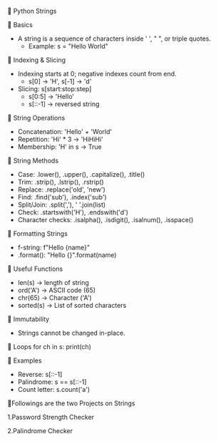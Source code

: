 🔹 Python Strings 

🔸 Basics
- A string is a sequence of characters inside ' ', " ", or triple quotes.
  - Example: s = "Hello World"

🔸 Indexing & Slicing
- Indexing starts at 0; negative indexes count from end.
  - s[0] → 'H', s[-1] → 'd'
- Slicing: s[start:stop:step]
  - s[0:5] → 'Hello'
  - s[::-1] → reversed string

🔸 String Operations
- Concatenation: 'Hello' + 'World'
- Repetition: 'Hi' * 3 → 'HiHiHi'
- Membership: 'H' in s → True

🔸 String Methods
- Case: .lower(), .upper(), .capitalize(), .title()
- Trim: .strip(), .lstrip(), .rstrip()
- Replace: .replace('old', 'new')
- Find: .find('sub'), .index('sub')
- Split/Join: .split(','), ' '.join(list)
- Check: .startswith('H'), .endswith('d')
- Character checks: .isalpha(), .isdigit(), .isalnum(), .isspace()

🔸 Formatting Strings
- f-string: f"Hello {name}"
- .format(): "Hello {}".format(name)

🔸 Useful Functions
- len(s) → length of string
- ord('A') → ASCII code (65)
- chr(65) → Character ('A')
- sorted(s) → List of sorted characters

🔸 Immutability
- Strings cannot be changed in-place.

🔸 Loops
for ch in s:
    print(ch)

🔸 Examples
- Reverse: s[::-1]
- Palindrome: s == s[::-1]
- Count letter: s.count('a')

🔸Followings are the two Projects on Strings

1.Password Strength Checker

2.Palindrome Checker
